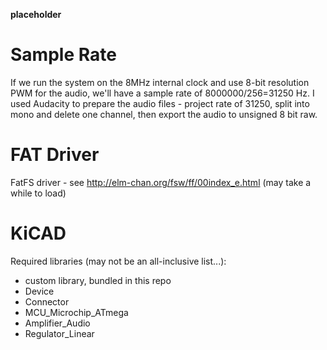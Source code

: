 __placeholder__

# Sample Rate
If we run the system on the 8MHz internal clock and use 8-bit resolution PWM for the audio, we'll
have a sample rate of 8000000/256=31250 Hz. I used Audacity to prepare the audio files - project
rate of 31250, split into mono and delete one channel, then export the audio to unsigned 8 bit raw.

# FAT Driver
FatFS driver - see http://elm-chan.org/fsw/ff/00index_e.html (may take a while to load)

# KiCAD
Required libraries (may not be an all-inclusive list...):
 * custom library, bundled in this repo
 * Device
 * Connector
 * MCU_Microchip_ATmega
 * Amplifier_Audio
 * Regulator_Linear
